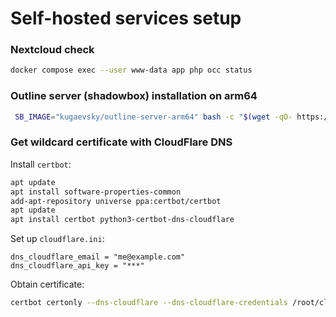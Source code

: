# Self-hosted services setup
 
### Nextcloud check

```bash
docker compose exec --user www-data app php occ status
```


### Outline server (shadowbox) installation on arm64

```bash
 SB_IMAGE="kugaevsky/outline-server-arm64" bash -c "$(wget -qO- https://raw.githubusercontent.com/kugaevsky/outline-server-arm64/master/src/server_manager/install_scripts/install_server.sh)"
 ```


### Get wildcard certificate with CloudFlare DNS

Install `certbot`:

```bash
apt update
apt install software-properties-common
add-apt-repository universe ppa:certbot/certbot
apt update
apt install certbot python3-certbot-dns-cloudflare
```

Set up `cloudflare.ini`:

```
dns_cloudflare_email = "me@example.com"
dns_cloudflare_api_key = "***"
```

Obtain certificate:

```bash
certbot certonly --dns-cloudflare --dns-cloudflare-credentials /root/cloudflare.ini -d example.com,*.example.com --preferred-challenges dns-01
```
